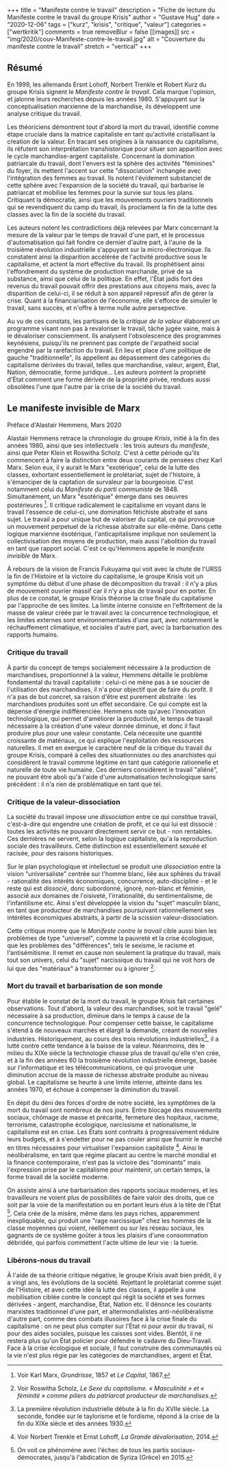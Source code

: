 +++
title = "Manifeste contre le travail"
description = "Fiche de lecture du Manifeste contre le travail du groupe Krisis"
author = "Gustave Hug"
date = "2020-12-06"
tags = ["kurz", "krisis", "critique", "valeur"]
categories = ["wertkritik"]
comments = true
removeBlur = false
[[images]]
  src = "img/2020/couv-Manifeste-contre-le-travail.jpg"
  alt = "Couverture du manifeste contre le travail"
  stretch = "vertical"
+++

## Résumé

En 1999, les allemands Ersnt Lohoff, Norbert Trenkle et Robert Kurz du groupe Krisis signent le _Manifeste contre le travail_. Cela marque l'opinion, et jalonne leurs recherches depuis les années 1980. S'appuyant sur la conceptualisation marxienne de la marchandise, ils développent une analyse critique du travail.  

Les théoriciens démontrent tout d'abord la mort du travail, identifié comme étape cruciale dans la matrice capitaliste en tant qu'activité cristallisant la cŕeation de la valeur. En tracant ses origines à la naissance du capitalisme, ils réfutent son interprétation transhistorique pour situer son apparition avec le cycle marchandise-argent capitaliste. Concernant la domination patriarcale du travail, dont l'envers est la sphère des activités "féminines" du foyer, ils mettent l'accent sur cette "dissociation" inchangée avec l'intégration des femmes au travail. Ils notent l'évidement substanciel de cette sphère avec l'expansion de la société du travail, qui barbarise le patriarcat et mobilise les femmes pour la survie sur tous les plans. Critiquant la démocratie, ainsi que les mouvements ouvriers traditionnels qui se revendiquent du camp du travail, ils proclament la fin de la lutte des classes avec la fin de la société du travail.

Les auteurs notent les contradictions déjà relevées par Marx concernant la mesure de la valeur par le temps de travail d'une part, et le processus d'automatisation qui fait fondre ce dernier d'autre part, à l'aune de la troisième révolution industrielle s'appuyant sur la micro-électronique. Ils constatent ainsi la disparition accélérée de l'activité productive sous le capitalisme, et actent la mort effective du travail. Ils prophétisent ainsi l'effondrement du système de production marchande, privé de sa substance, ainsi que celui de la politique. En effet, l'État jadis fort des revenus du travail pouvait offrir des prestations aux citoyens mais, avec la disparition de celui-ci, il se réduit à son appareil répressif afin de gérer la crise. Quant à la financiarisation de l'économie, elle s'efforce de simuler le travail, sans succès, et n'offre à terme nulle autre persepective.

Au vu de ces constats, les partisans de la _critique de la valeur_ élaborent un programme visant non pas à revaloriser le travail, tâche jugée vaine, mais à le dévaloriser consciemment. Ils analysent l'obsolescence des programmes keynésiens, puisqu'ils ne prennent pas compte de l'arpatheid social engendré par la raréfaction du travail. En lieu et place d'une politique de gauche "traditionnelle", ils appellent au dépassement des catégories du capitalisme dérivées du travail, telles que marchandise, valeur, argent, État, Nation, démocratie, forme juridique... Les auteurs pointent la propriété d'État comment une forme dérivée de la propriété privée, rendues aussi obsolètes l'une que l'autre par la crise de la société du travail.

## Le manifeste invisible de Marx

Préface d'Alastair Hemmens, Mars 2020

Alastair Hemmens retrace la chronologie du groupe _Krisis_, initié à la fin des années 1980, ainsi que ses intellectuels : les trois auteurs du _manifeste_, ainsi que Peter Klein et Roswitha Scholz. C'est à cette période qu'ils commencent à faire la distinction entre deux courants de pensées chez Karl Marx. Selon eux, il y aurait le Marx "exotérique", celui de la lutte des classes, exhortant essentiellement le prolétariat, sujet de l'histoire, à s'émanciper de la captation de survaleur par la bourgeoisie. C'est notamment celui du _Manifeste du parti communiste_ de 1848. Simultanément, un Marx "ésotérique" émerge dans ses oeuvres postérieures [^1]. Il critique radicalement le capitalisme en voyant dans le travail l'essence de celui-ci, une domination fétichiste abstraite et sans sujet. Le travail a pour unique but de valoriser du capital, ce qui provoque un mouvement perpetuel de la richesse abstraite sur elle-même. Dans cette logique marxienne ésotérique, l'anticapitalisme implique non seulement la collectivisation des moyens de production, mais aussi l'abolition du travail en tant que rapport social. C'est ce qu'Hemmens appelle le _manifeste invisible_ de Marx. 

À rebours de la vision de Francis Fukuyama qui voit avec la chute de l'URSS la fin de l'Histoire et la victoire du capitalisme, le groupe Krisis voit un symptôme du début d'une phase de décomposition du travail : il n'y a plus de mouvement ouvrier massif car il n'y a plus de travail pour en porter. En plus de ce constat, le groupe Krisis théorise la crise finale du capitalisme par l'approche de ses limites. La limite interne consiste en l'effritement de la masse de valeur créée par le travail avec la concurrence technologique, et les limites externes sont environnementales d'une part, avec notamment le réchauffement climatique, et sociales d'autre part, avec la barbarisation des rapports humains.

### Critique du travail

À partir du concept de temps socialement nécessaire à la production de marchandises, proportionnel à la valeur, Hemmens détaille le problème fondamental du travail capitaliste : celui-ci ne mène pas à se soucier de l'utilisation des marchandises, il n'a pour objectif que de faire du profit. Il n'a pas de but concret, sa raison d'être est purement abstraite : les marchandises produites sont un effet secondaire. Ce qui compte est la dépense d'énergie indifférenciée. Hemmens note qu'avec l'innovation technologique, qui permet d'améliorer la productivité, le temps de travail nécessaire à la création d'une valeur donnée diminue, et donc il faut produire plus pour une valeur constante. Cela nécessite une quantité croissante de matériaux, ce qui explique l'exploitation des ressources naturelles. Il met en exergue le caractère neuf de la critique du travail du groupe Krisis, comparé à celles des situationnistes ou des anarchistes qui considèrent le travail commme légitime en tant que catégorie rationnelle et naturelle de toute vie humaine. Ces derniers considèrent le travail "aliéné", ne pouvant être aboli qu'à l'aide d'une automatisation technologique sans précédent : il n'a rien de problématique en tant que tel. 

### Critique de la valeur-dissociation

La société du travail impose une _dissociation_ entre ce qui constitue travail, c'est-à-dire qui engendre une création de profit, et ce qui lui est dissocié : toutes les activités ne pouvant directement servir ce but - non rentables. Ces dernières ne servent, selon la logique capitaliste, qu'a la reproduction sociale des travailleurs. Cette distinction est essentiellement sexuée et racisée, pour des raisons historiques. 
<!-- En effet, historiquement, le capitalisme s'est trouvé confronté à tout un mode de vie résistant : une place importante des femmes dans la politique des élites et des communautés rurales, des paysans qui quittent l'usine dès qu'ils ont gagné assez pour répondre à leurs besoins, un temps social concret ponctué par les rythmes du corps et des saisons, les jours saints du christianisme qui sont célébrés, etc. En réponse à cette menace, émergent à l'époque moderne la chasse aux sorcières, l'esclavage de populations noires, l'assujetissement des amérindiens, et globalement la subordination voire la disparition des aspects de la vie non subordonnés au travail et à la valorisation de la valeur.  -->
Sur le plan psychologique et intellectuel se produit une _dissociation_ entre la vision "universaliste" centrée sur l'homme blanc, liée aux sphères du travail - rationalité des intérêts économiques, concurrence, auto-discipline - et le reste qui est _dissocié_, donc subordonné, ignoré, non-blanc et féminin, associé aux domaines de l'oisiveté, l'irrationalité, du sentimentalisme, de l'infantilisme etc. Ainsi s'est développée la vision du "sujet" masculin blanc, en tant que producteur de marchandises poursuivant rationnellement ses intérêtes économiques abstraits, à partir de la scission valeur-dissociation. 

Cette critique montre que le _Manifeste contre le travail_ cible aussi bien les problèmes de type "universel", comme la pauvreté et la crise écologique, que les problèmes des "différences", tels le sexisme, le racisme et l'antisémitisme. Il remet en cause non seulement la pratique du travail, mais tout son univers, celui du "sujet" narcissique du travail qui ne voit hors de lui que des "matériaux" à transformer ou à ignorer [^2].

### Mort du travail et barbarisation de son monde


Pour établie le constat de la mort du travail, le groupe Krisis fait certaines observations. Tout d'abord, la valeur des marchandises, soit le travail "gelé" nécessaire à sa production, diminue dans le temps à cause de la concurrence technologique. Pour compenser cette baisse, le capitalisme s'étend à de nouveaux marchés et élargit la demande, créant de nouvelles industries. Historiquement, au cours des trois révolutions industrielles[^3], il a lutté contre cette tendance à la baisse de la valeur. Néanmoins, dès le milieu du XIXe siècle la technologie chasse plus de travail qu'elle n'en crée, et à la fin des années 60 la troisième révolution industrielle émerge, basée sur l'informatique et les télécommunications, ce qui provoque une diminution accrue de la masse de richesse abstraite produite au niveau global. Le capitalisme se heurte à une limite interne, atteinte dans les années 1970, et échoue à compenser la diminution du travail.

En dépit du déni des forces d'ordre de notre société, les symptômes de la mort du travail sont nombreux de nos jours. Entre blocage des mouvements sociaux, chômage de masse et précarité, fermeture des hopitaux, racisme, terrorisme, catastrophe écologique, narcissisme et nationalisme, le capitalisme est en crise. Les États sont contraits à progressivement réduire leurs budgets, et à s'endetter pour ne pas couler ainsi que fournir le marché en titres nécessaires pour virtualiser l'expansion capitaliste [^4]. Ainsi le néolibéralisme, en tant que régime placant au centre le marché mondial et la finance contemporaine, n'est pas la victoire des "dominants" mais l'expression prise par le capitalisme pour maintenir, un certain temps, la forme travail de la société moderne.

On assiste ainsi à une barbarisation des rapports sociaux modernes, et les travailleurs ne voient plus de possibilités de faire valoir des droits, que ce soit par la voie de la manifestation ou en portant leurs élus à la tête de l'État [^5]. Cela crée de la misère, même dans les pays riches, apparemment inexpliquable, qui produit une "rage narcissique" chez les hommes de la classe moyennes qui voient, réellement ou sur les réseau sociaux, les gagnants de ce système goûter à tous les plaisirs d'une consommation débridée, qui parfois commettent l'acte ultime de leur vie : la tuerie.

### Libérons-nous du travail

À l'aide de sa théorie critique négative, le groupe Krisis avait bien prédit, il y a vingt ans, les évolutions de la société. Rejettant le prolétariat comme sujet de l'Histoire, et avec cette idée la lutte des classes, il appelle à une mobilisation ciblée contre le concept qui régit la société et ses formes dérivées - argent, marchandise, État, Nation etc. Il dénonce les courants marxistes traditionnel d'une part, et altermondialistes anti-néolibéralisme d'autre part, comme des combats illusoires face à la crise finale du capitalisme : on ne peut plus compter sur l'État ni pour avoir du travail, ni pour des aides sociales, puisque les caisses sont vides. Bientôt, il ne restera plus qu'un État policier pour défendre le cadavre du Dieu-Travail. Face à la crise écologique et sociale, il faut construire des communautés où la vie n'est plus régie par les catégories de marchandises, argent et État.

<!-- ## Manifeste contre le travail

Groupe Krisis

### La domination du travail mort
### La société d'apartheid néo-libérale
### L'apartheid du néo-État social
### Aggravation et dementi de la religion du travail
### La travail, principe social coercitif
### Travail et capital : les deux faces de la même médaille
### La travail, domination patriarcale
### Le travail, activité des hommes asservis
### L'histoire sanglante de l'instauration du travail
### Le mouvement ouvrier : un mouvement pour le travail
### La crise du travail
### La fin de la politique
### La simulation de la société de travail par le capitalisme de casino
### Le travail ne se laisse pas redéfinir
### La crise de la lutte d'intérêts
### Le dépassement du travail
### Contre les partisans du travail : un programme des abolitions
### La lutte contre le travail est une lutte antipolitique

## Critique du travail et émancipation sociale

Réplique aux critiques du manifeste contre le travail  

Norbert Trenkle  

## Terreur du travail et critique du travail

La tolérance répressive et ses limites  

Ernst Lohoff  

### Qui veut se débarasser du capital doit commencer par se débarasser du travail
### Le travail et son contenu
### Le travail est une activité propre qui est à elle-même sa propre fin
### Le travail appauvrit
### Le travail est patriarcal
### Le travail est synonyme de séparation des sphères
### L'anticapitalisme doit être une critique du travail ou ne sera pas
### La répression et l'émancipation
### La communauté de ceux qui travaillent
### La déification du travail et l'antisémitisme
### Deux sortes de dépréciation de la marchandise - force de travail -->


[^1]: Voir Karl Marx, _Grundrisse_, 1857 et _Le Capital_, 1867.

[^2]: Voir Roswitha Scholz, _Le Sexe du capitalisme. « Masculinité » et « féminité » comme piliers du patriarcat producteur de marchandises_.

[^3]: La première révolution industrielle débute à la fin du XVIIe siècle.
    La seconde, fondée sur le taylorisme et le fordisme, répond à la crise de la fin du XIXe siècle et des années 1930.  

[^4]: Voir Norbert Trenkle et Ernst Lohoff, _La Grande dévalorisation_, 2014. 

[^5]: On voit ce phénomène avec l'échec de tous les partis sociaux-démocrates, jusqu'à l'abdication de Syriza (Grèce) en 2015.
